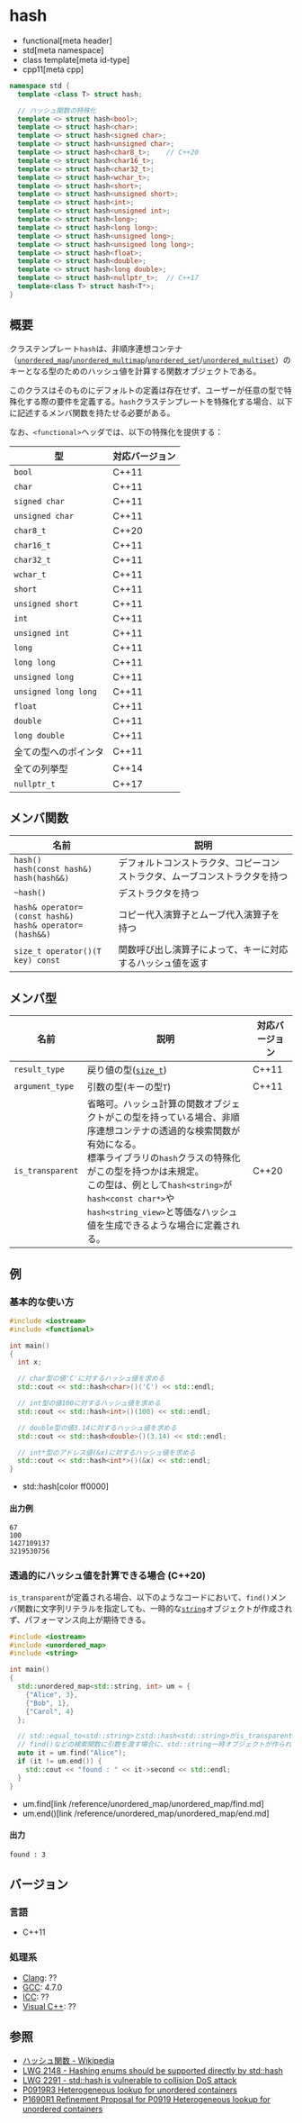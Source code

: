 # hash
* functional[meta header]
* std[meta namespace]
* class template[meta id-type]
* cpp11[meta cpp]

```cpp
namespace std {
  template <class T> struct hash;

  // ハッシュ関数の特殊化
  template <> struct hash<bool>;
  template <> struct hash<char>;
  template <> struct hash<signed char>;
  template <> struct hash<unsigned char>;
  template <> struct hash<char8_t>;    // C++20
  template <> struct hash<char16_t>;
  template <> struct hash<char32_t>;
  template <> struct hash<wchar_t>;
  template <> struct hash<short>;
  template <> struct hash<unsigned short>;
  template <> struct hash<int>;
  template <> struct hash<unsigned int>;
  template <> struct hash<long>;
  template <> struct hash<long long>;
  template <> struct hash<unsigned long>;
  template <> struct hash<unsigned long long>;
  template <> struct hash<float>;
  template <> struct hash<double>;
  template <> struct hash<long double>;
  template <> struct hash<nullptr_t>;  // C++17
  template<class T> struct hash<T*>;
}
```

## 概要
クラステンプレート`hash`は、非順序連想コンテナ（[`unordered_map`](/reference/unordered_map/unordered_map.md)/[`unordered_multimap`](/reference/unordered_map/unordered_multimap.md)/[`unordered_set`](/reference/unordered_set/unordered_set.md)/[`unordered_multiset`](/reference/unordered_set/unordered_multiset.md)）のキーとなる型のためのハッシュ値を計算する関数オブジェクトである。

このクラスはそのものにデフォルトの定義は存在せず、ユーザーが任意の型で特殊化する際の要件を定義する。`hash`クラステンプレートを特殊化する場合、以下に記述するメンバ関数を持たせる必要がある。

なお、`<functional>`ヘッダでは、以下の特殊化を提供する：

| 型                   | 対応バージョン |
|----------------------|----------------|
| `bool`               | C++11          |
| `char`               | C++11          |
| `signed char`        | C++11          |
| `unsigned char`      | C++11          |
| `char8_t`            | C++20          |
| `char16_t`           | C++11          |
| `char32_t`           | C++11          |
| `wchar_t`            | C++11          |
| `short`              | C++11          |
| `unsigned short`     | C++11          |
| `int`                | C++11          |
| `unsigned int`       | C++11          |
| `long`               | C++11          |
| `long long`          | C++11          |
| `unsigned long`      | C++11          |
| `unsigned long long` | C++11          |
| `float`              | C++11          |
| `double`             | C++11          |
| `long double`        | C++11          |
| 全ての型へのポインタ | C++11          |
| 全ての列挙型         | C++14          |
| `nullptr_t`          | C++17          |


## メンバ関数

| 名前 | 説明 |
|-----------------------------------------------------------------------------------|-----------------------------------------------------------------------------------------------------------------|
| `hash()`<br/>`hash(const hash&)`<br/>`hash(hash&&)` | デフォルトコンストラクタ、コピーコンストラクタ、ムーブコンストラクタを持つ |
| `~hash()` | デストラクタを持つ |
| `hash& operator=(const hash&)`<br/>`hash& operator=(hash&&)` | コピー代入演算子とムーブ代入演算子を持つ |
| `size_t operator()(T key) const` | 関数呼び出し演算子によって、キーに対応するハッシュ値を返す |


## メンバ型

| 名前 | 説明 | 対応バージョン |
|------|------|----------------|
| `result_type`           | 戻り値の型([`size_t`](/reference/cstddef/size_t.md)) | C++11 |
| `argument_type`         | 引数の型(キーの型`T`) | C++11 |
| `is_transparent` | 省略可。ハッシュ計算の関数オブジェクトがこの型を持っている場合、非順序連想コンテナの透過的な検索関数が有効になる。<br/> 標準ライブラリの`hash`クラスの特殊化がこの型を持つかは未規定。<br/> この型は、例として`hash<string>`が`hash<const char*>`や`hash<string_view>`と等価なハッシュ値を生成できるような場合に定義される。 | C++20 |


## 例
### 基本的な使い方
```cpp example
#include <iostream>
#include <functional>

int main()
{
  int x;

  // char型の値'C'に対するハッシュ値を求める
  std::cout << std::hash<char>()('C') << std::endl;

  // int型の値100に対するハッシュ値を求める
  std::cout << std::hash<int>()(100) << std::endl;

  // double型の値3.14に対するハッシュ値を求める
  std::cout << std::hash<double>()(3.14) << std::endl;

  // int*型のアドレス値(&x)に対するハッシュ値を求める
  std::cout << std::hash<int*>()(&x) << std::endl;
}
```
* std::hash[color ff0000]

#### 出力例
```
67
100
1427109137
3219530756
```

### 透過的にハッシュ値を計算できる場合 (C++20)
`is_transparent`が定義される場合、以下のようなコードにおいて、`find()`メンバ関数に文字列リテラルを指定しても、一時的な[`string`](/reference/string/basic_string.md)オブジェクトが作成されず、パフォーマンス向上が期待できる。

```cpp example
#include <iostream>
#include <unordered_map>
#include <string>

int main()
{
  std::unordered_map<std::string, int> um = {
    {"Alice", 3},
    {"Bob", 1},
    {"Carol", 4}
  };

  // std::equal_to<std::string>とstd::hash<std::string>がis_transparent型を持つ場合、
  // find()などの検索関数に引数を渡す場合に、std::string一時オブジェクトが作られない
  auto it = um.find("Alice");
  if (it != um.end()) {
    std::cout << "found : " << it->second << std::endl;
  }
}
```
* um.find[link /reference/unordered_map/unordered_map/find.md]
* um.end()[link /reference/unordered_map/unordered_map/end.md]

#### 出力
```
found : 3
```

## バージョン
### 言語
- C++11

### 処理系
- [Clang](/implementation.md#clang): ??
- [GCC](/implementation.md#gcc): 4.7.0
- [ICC](/implementation.md#icc): ??
- [Visual C++](/implementation.md#visual_cpp): ??

## 参照
- [ハッシュ関数 - Wikipedia](https://ja.wikipedia.org/wiki/ハッシュ関数)
- [LWG 2148 - Hashing enums should be supported directly by std::hash](http://www.open-std.org/jtc1/sc22/wg21/docs/lwg-defects.html#2148)
- [LWG 2291 - std::hash is vulnerable to collision DoS attack](http://www.open-std.org/jtc1/sc22/wg21/docs/lwg-defects.html#2291)
- [P0919R3 Heterogeneous lookup for unordered containers](http://www.open-std.org/jtc1/sc22/wg21/docs/papers/2018/p0919r3.html)
- [P1690R1 Refinement Proposal for P0919 Heterogeneous lookup for unordered containers](http://www.open-std.org/jtc1/sc22/wg21/docs/papers/2019/p1690r1.html)
